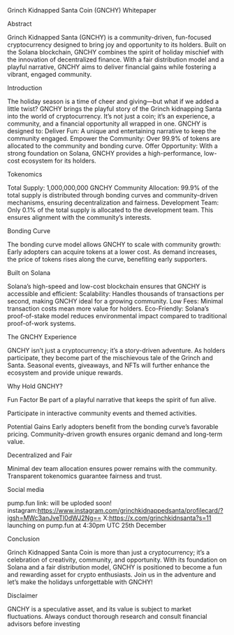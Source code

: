 </header>
                              Grinch Kidnapped Santa Coin (GNCHY) Whitepaper

Abstract

Grinch Kidnapped Santa (GNCHY) is a community-driven, fun-focused cryptocurrency designed to bring joy and opportunity to its holders. Built on the Solana blockchain, GNCHY combines the spirit of holiday mischief with the innovation of decentralized finance. With a fair distribution model and a playful narrative, GNCHY aims to deliver financial gains while fostering a vibrant, engaged community.

Introduction

The holiday season is a time of cheer and giving—but what if we added a little twist? GNCHY brings the playful story of the Grinch kidnapping Santa into the world of cryptocurrency. It’s not just a coin; it’s an experience, a community, and a financial opportunity all wrapped in one. GNCHY is designed to:
Deliver Fun: A unique and entertaining narrative to keep the community engaged.
Empower the Community: Over 99.9% of tokens are allocated to the community and bonding curve.
Offer Opportunity: With a strong foundation on Solana, GNCHY provides a high-performance, low-cost ecosystem for its holders.

Tokenomics

Total Supply: 1,000,000,000 GNCHY
Community Allocation: 99.9% of the total supply is distributed through bonding curves and community-driven mechanisms, ensuring decentralization and fairness.
Development Team: Only 0.1% of the total supply is allocated to the development team. This ensures alignment with the community’s interests.

Bonding Curve

The bonding curve model allows GNCHY to scale with community growth:
Early adopters can acquire tokens at a lower cost.
As demand increases, the price of tokens rises along the curve, benefiting early supporters.

Built on Solana

Solana’s high-speed and low-cost blockchain ensures that GNCHY is accessible and efficient:
Scalability: Handles thousands of transactions per second, making GNCHY ideal for a growing community.
Low Fees: Minimal transaction costs mean more value for holders.
Eco-Friendly: Solana’s proof-of-stake model reduces environmental impact compared to traditional proof-of-work systems.

The GNCHY Experience

GNCHY isn’t just a cryptocurrency; it’s a story-driven adventure. As holders participate, they become part of the mischievous tale of the Grinch and Santa. Seasonal events, giveaways, and NFTs will further enhance the ecosystem and provide unique rewards.

Why Hold GNCHY?

Fun Factor
Be part of a playful narrative that keeps the spirit of fun alive.

Participate in interactive community events and themed activities.

Potential Gains
Early adopters benefit from the bonding curve’s favorable pricing.
Community-driven growth ensures organic demand and long-term value.

Decentralized and Fair

Minimal dev team allocation ensures power remains with the community.
Transparent tokenomics guarantee fairness and trust.

Social media 

pump.fun link: will be uploded soon!
instagram:https://www.instagram.com/grinchkidnappedsanta/profilecard/?igsh=MWc3anJveTI0dWJ2Ng==
X:https://x.com/grinchkidnsanta?s=11
launching on pump.fun at 4:30pm UTC 25th December

Conclusion

Grinch Kidnapped Santa Coin is more than just a cryptocurrency; it’s a celebration of creativity, community, and opportunity. With its foundation on Solana and a fair distribution model, GNCHY is positioned to become a fun and rewarding asset for crypto enthusiasts. Join us in the adventure and let’s make the holidays unforgettable with GNCHY!

Disclaimer

GNCHY is a speculative asset, and its value is subject to market fluctuations. Always conduct thorough research and consult financial advisors before investing















</footer>
